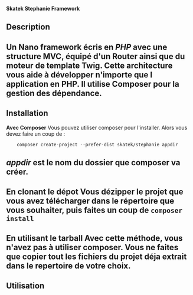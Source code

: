 **Skatek Stephanie Framework**

## Description

Un Nano framework écris en *PHP* avec une structure MVC, équipé d'un Router ainsi que du moteur de template **Twig**.
Cette architecture vous aide à développer n'importe que l application en PHP. Il utilise **Composer** pour la gestion des dépendance.
---

## Installation
**Avec Composer**
Vous pouvez utiliser composer pour l'installer. Alors vous devez faire un coup de :
```
    composer create-project --prefer-dist skatek/stephanie appdir
```
*appdir* est le nom du dossier que composer va créer.
---
**En clonant le dépot**
Vous dézipper le projet que vous avez télécharger dans le répertoire que vous souhaiter, puis faites un coup de ```composer install ```
---
**En utilisant le tarball**
Avec cette méthode, vous n'avez pas à utiliser composer. Vous ne faites que copier tout les fichiers du projet déja extrait dans le repertoire de votre choix.
---
## Utilisation